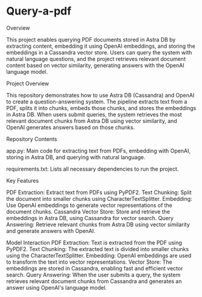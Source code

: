 # Query-a-pdf

Overview

This project enables querying PDF documents stored in Astra DB by extracting content, embedding it using OpenAI embeddings, and storing the embeddings in a Cassandra vector store. Users can query the system with natural language questions, and the project retrieves relevant document content based on vector similarity, generating answers with the OpenAI language model.

Project Overview

This repository demonstrates how to use Astra DB (Cassandra) and OpenAI to create a question-answering system. The pipeline extracts text from a PDF, splits it into chunks, embeds those chunks, and stores the embeddings in Astra DB. When users submit queries, the system retrieves the most relevant document chunks from Astra DB using vector similarity, and OpenAI generates answers based on those chunks.

Repository Contents

app.py: Main code for extracting text from PDFs, embedding with OpenAI, storing in Astra DB, and querying with natural language.

requirements.txt: Lists all necessary dependencies to run the project.

Key Features

PDF Extraction: Extract text from PDFs using PyPDF2.
Text Chunking: Split the document into smaller chunks using CharacterTextSplitter.
Embedding: Use OpenAI embeddings to generate vector representations of the document chunks.
Cassandra Vector Store: Store and retrieve the embeddings in Astra DB, using Cassandra for vector search.
Query Answering: Retrieve relevant chunks from Astra DB using vector similarity and generate answers with OpenAI.

Model Interaction
PDF Extraction: Text is extracted from the PDF using PyPDF2.
Text Chunking: The extracted text is divided into smaller chunks using the CharacterTextSplitter.
Embedding: OpenAI embeddings are used to transform the text into vector representations.
Vector Store: The embeddings are stored in Cassandra, enabling fast and efficient vector search.
Query Answering: When the user submits a query, the system retrieves relevant document chunks from Cassandra and generates an answer using OpenAI's language model.

